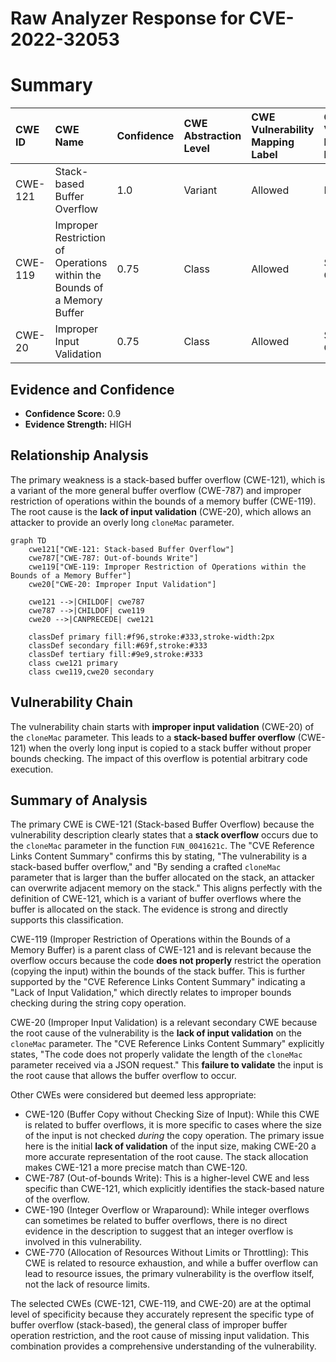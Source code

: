 # Raw Analyzer Response for CVE-2022-32053

# Summary
| CWE ID  | CWE Name                       | Confidence | CWE Abstraction Level | CWE Vulnerability Mapping Label | CWE-Vulnerability Mapping Notes |
| :------- | :----------------------------- | :--------- | :---------------------- | :------------------------------ | :------------------------------ |
| CWE-121  | Stack-based Buffer Overflow    | 1.0        | Variant               | Allowed                         | Primary CWE                     |
| CWE-119  | Improper Restriction of Operations within the Bounds of a Memory Buffer | 0.75      | Class               | Allowed                         | Secondary CWE                     |
| CWE-20 | Improper Input Validation | 0.75 | Class | Allowed | Secondary CWE |

## Evidence and Confidence

*   **Confidence Score:** 0.9
*   **Evidence Strength:** HIGH

## Relationship Analysis
The primary weakness is a stack-based buffer overflow (CWE-121), which is a variant of the more general buffer overflow (CWE-787) and improper restriction of operations within the bounds of a memory buffer (CWE-119). The root cause is the **lack of input validation** (CWE-20), which allows an attacker to provide an overly long `cloneMac` parameter.

```mermaid
graph TD
    cwe121["CWE-121: Stack-based Buffer Overflow"]
    cwe787["CWE-787: Out-of-bounds Write"]
    cwe119["CWE-119: Improper Restriction of Operations within the Bounds of a Memory Buffer"]
    cwe20["CWE-20: Improper Input Validation"]
    
    cwe121 -->|CHILDOF| cwe787
    cwe787 -->|CHILDOF| cwe119
    cwe20 -->|CANPRECEDE| cwe121
    
    classDef primary fill:#f96,stroke:#333,stroke-width:2px
    classDef secondary fill:#69f,stroke:#333
    classDef tertiary fill:#9e9,stroke:#333
    class cwe121 primary
    class cwe119,cwe20 secondary
```

## Vulnerability Chain
The vulnerability chain starts with **improper input validation** (CWE-20) of the `cloneMac` parameter. This leads to a **stack-based buffer overflow** (CWE-121) when the overly long input is copied to a stack buffer without proper bounds checking. The impact of this overflow is potential arbitrary code execution.

## Summary of Analysis
The primary CWE is CWE-121 (Stack-based Buffer Overflow) because the vulnerability description clearly states that a **stack overflow** occurs due to the `cloneMac` parameter in the function `FUN_0041621c`. The "CVE Reference Links Content Summary" confirms this by stating, "The vulnerability is a stack-based buffer overflow," and "By sending a crafted `cloneMac` parameter that is larger than the buffer allocated on the stack, an attacker can overwrite adjacent memory on the stack." This aligns perfectly with the definition of CWE-121, which is a variant of buffer overflows where the buffer is allocated on the stack. The evidence is strong and directly supports this classification.

CWE-119 (Improper Restriction of Operations within the Bounds of a Memory Buffer) is a parent class of CWE-121 and is relevant because the overflow occurs because the code **does not properly** restrict the operation (copying the input) within the bounds of the stack buffer. This is further supported by the "CVE Reference Links Content Summary" indicating a "Lack of Input Validation," which directly relates to improper bounds checking during the string copy operation.

CWE-20 (Improper Input Validation) is a relevant secondary CWE because the root cause of the vulnerability is the **lack of input validation** on the `cloneMac` parameter. The "CVE Reference Links Content Summary" explicitly states, "The code does not properly validate the length of the `cloneMac` parameter received via a JSON request." This **failure to validate** the input is the root cause that allows the buffer overflow to occur.

Other CWEs were considered but deemed less appropriate:

*   CWE-120 (Buffer Copy without Checking Size of Input): While this CWE is related to buffer overflows, it is more specific to cases where the size of the input is not checked *during* the copy operation. The primary issue here is the initial **lack of validation** of the input size, making CWE-20 a more accurate representation of the root cause. The stack allocation makes CWE-121 a more precise match than CWE-120.
*   CWE-787 (Out-of-bounds Write): This is a higher-level CWE and less specific than CWE-121, which explicitly identifies the stack-based nature of the overflow.
*   CWE-190 (Integer Overflow or Wraparound): While integer overflows can sometimes be related to buffer overflows, there is no direct evidence in the description to suggest that an integer overflow is involved in this vulnerability.
*   CWE-770 (Allocation of Resources Without Limits or Throttling): This CWE is related to resource exhaustion, and while a buffer overflow can lead to resource issues, the primary vulnerability is the overflow itself, not the lack of resource limits.

The selected CWEs (CWE-121, CWE-119, and CWE-20) are at the optimal level of specificity because they accurately represent the specific type of buffer overflow (stack-based), the general class of improper buffer operation restriction, and the root cause of missing input validation. This combination provides a comprehensive understanding of the vulnerability.